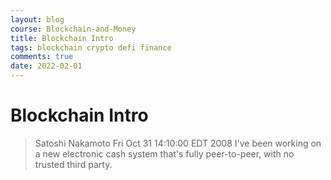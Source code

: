```yaml
---
layout: blog
course: Blockchain-and-Money
title: Blockchain Intro
tags: blockchain crypto defi finance
comments: true
date: 2022-02-01
---
```


# Blockchain Intro

> Satoshi Nakamoto
> Fri Oct 31 14:10:00 EDT 2008
> I've been working on a new electronic cash system that's fully peer-to-peer, with no trusted third party.
